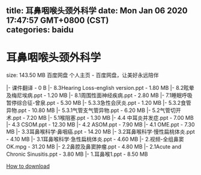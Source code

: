 
title: 耳鼻咽喉头颈外科学
date: Mon Jan 06 2020 17:47:57 GMT+0800 (CST)    
categories: baidu
---

# 耳鼻咽喉头颈外科学
size: 143.50 MB
 百度网盘 个人主页 - 百度网盘，让美好永远陪伴
 
|- 课件翻译 - 0 B
|- 8.3Hearing Loss-english version.ppt - 1.80 MB
|- 8.2眩晕及梅尼埃病.ppt - 1.20 MB
|- 8.1周围性面神经疾病.ppt - 2.80 MB
|- 7.1睡眠呼吸暂停综合征-曾泉.ppt - 5.30 MB
|- 5.3.3急性会厌炎.ppt - 1.20 MB
|- 5.3.2食管异物.ppt - 10.80 MB
|- 5.3.1气管支气管异物.ppt - 6.20 MB
|- 5.2气管切开术.ppt - 7.20 MB
|- 5.1喉阻塞.ppt - 1.30 MB
|- 4.4 中耳炎并发症.ppt - 7.00 MB
|- 4.3 CSOM.ppt - 12.30 MB
|- 4.2 ASOM.ppt - 7.90 MB
|- 4.1 OME.ppt - 7.30 MB
|- 3.3耳鼻喉科学·鼻咽癌.ppt - 14.20 MB
|- 3.2耳鼻喉科学·慢性扁桃体炎.ppt - 4.10 MB
|- 3.1耳鼻喉科学·急性扁桃体炎.ppt - 4.60 MB
|- 2.视频-全组鼻窦OK.mpg - 31.20 MB
|- 2.2鼻腔及鼻窦肿瘤.ppt - 4.80 MB
|- 2.1Acute and Chronic Sinusitis.ppt - 3.80 MB
|- 1.耳鼻喉1.ppt - 8.50 MB

[How to download](https://bpcam.bemobtrk.com/go/2ceec3aa-1ca2-46d6-b9ff-aaa5c184517c?jno=4461)
